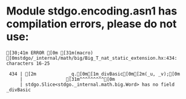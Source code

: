 # Module stdgo.encoding.asn1 has compilation errors, please do not use:
```
[30;41m ERROR [0m [31m(macro) [0mstdgo/_internal/math/big/Big_T_nat_static_extension.hx:434: characters 16-25

 434 | [2m            _q.[0m[1m_divBasic[0m[2m(_u, _v);[0m
     |                [31m^^^^^^^^^[0m
     | stdgo.Slice<stdgo._internal.math.big.Word> has no field _divBasic


```

